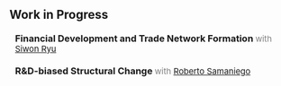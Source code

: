 <h2 id="progress" style="margin: 2px 0px 20px;">Work in Progress</h2>

<h3 style="margin:0 10px 20px;">
  Financial Development and Trade Network Formation
  <span style="font-size:90%; color:gray; font-weight:normal;">
    with <a href="https://siwonryu.com" target="_blank">Siwon Ryu</a>
  </span>
</h3>

<h3 style="margin:0 10px 20px;">
  R&D-biased Structural Change
  <span style="font-size:90%; color:gray; font-weight:normal;">
    with <a href="https://robertosamaniego.weebly.com/" target="_blank">Roberto Samaniego</a>
  </span>
</h3>


<!--
<h2 id="progress" style="margin: 2px 0px 20px;">Work in Progress</h2>

<h3 style="margin:0 10px 15px;">Corporate Taxes and Innovation: Does Firm Size Matter?</h3>

<h3 style="margin:0 10px 5px;">Financial Development and Trade Network Formation</h3>
<p style="margin:0 10px 15px; font-size:90%; color:gray;">
  with <a href="https://siwonryu.com" target="_blank">Siwon Ryu</a>
</p>
-->
